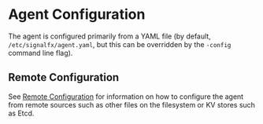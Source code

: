 # Agent Configuration

The agent is configured primarily from a YAML file (by default, `/etc/signalfx/agent.yaml`, but this can be overridden by the `-config` command line flag).  

## Remote Configuration

See [Remote Configuration](./remote-config.md) for information on how to
configure the agent from remote sources such as other files on the filesystem
or KV stores such as Etcd.
